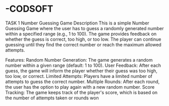 # -CODSOFT
TASK 1
Number Guessing Game
Description
This is a simple Number Guessing Game where the user has to guess a randomly generated number within a specified range (e.g., 1 to 100). The game provides feedback on whether the guess is correct, too high, or too low. The player can continue guessing until they find the correct number or reach the maximum allowed attempts.

Features:
Random Number Generation: The game generates a random number within a given range (default: 1 to 100).
User Feedback: After each guess, the game will inform the player whether their guess was too high, too low, or correct.
Limited Attempts: Players have a limited number of attempts to guess the correct number.
Multiple Rounds: After each round, the user has the option to play again with a new random number.
Score Tracking: The game keeps track of the player's score, which is based on the number of attempts taken or rounds won
